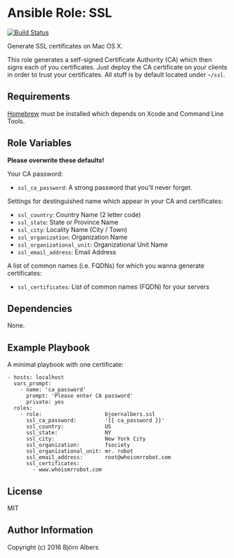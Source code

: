Ansible Role: SSL
=================

[![Build Status](https://travis-ci.org/bjoernalbers/ansible-role-ssl.svg?branch=master)](https://travis-ci.org/bjoernalbers/ansible-role-ssl)

Generate SSL certificates on Mac OS X.

This role generates a self-signed Certificate Authority (CA) which then
signs each of you certificates.
Just deploy the CA certificate on your clients in order to trust your
certificates.
All stuff is by default located under `~/ssl`.


Requirements
------------

[Homebrew](http://brew.sh) must be installed which depends on Xcode and
Command Line Tools.


Role Variables
--------------

**Please overwrite these defaults!**

Your CA password:

- `ssl_ca_password`: A strong password that you'll never forget.

Settings for destinguished name which appear in your CA and certificates:

- `ssl_country`: Country Name (2 letter code) 
- `ssl_state`: State or Province Name
- `ssl_city`: Locality Name (City / Town)
- `ssl_organization`: Organization Name
- `ssl_organizational_unit`: Organizational Unit Name
- `ssl_email_address`: Email Address

A list of common names (i.e. FQDNs) for which you wanna generate certificates:

- `ssl_certificates`: List of common names (FQDN) for your servers


Dependencies
------------

None.


Example Playbook
----------------

A minimal playbook with one certificate:

    - hosts: localhost
      vars_prompt:
        - name: 'ca_password'
          prompt: 'Please enter CA password'
          private: yes
      roles:
        - role:                    bjoernalbers.ssl
          ssl_ca_password:         '{{ ca_password }}'
          ssl_country:             US
          ssl_state:               NY
          ssl_city:                New York City
          ssl_organization:        fsociety
          ssl_organizational_unit: mr. robot
          ssl_email_address:       root@whoismrrobot.com
          ssl_certificates:
            - www.whoismrrobot.com 


License
-------

MIT


Author Information
------------------

Copyright (c) 2016 Björn Albers
